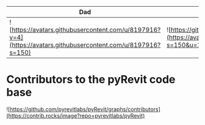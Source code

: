 
| Dad | Uncle | Cousins | Cousins |
| -------- | ------- | -------- | ------- |
| ![https://avatars.githubusercontent.com/u/8197916?v=4](https://avatars.githubusercontent.com/u/8197916?s=150) | ![https://github.com/jmcouffin](https://avatars.githubusercontent.com/u/7872003?s=150&u=196582366910e492c86ce8002fb0144dc6dd53c0&v=4) | ![https://avatars.githubusercontent.com/u/5417225?v=4](https://avatars.githubusercontent.com/u/5417225?s=150) | ![https://avatars.githubusercontent.com/u/977953?v=4](https://avatars.githubusercontent.com/u/977953?s=150) |

# Contributors to the pyRevit code base


![https://github.com/pyrevitlabs/pyRevit/graphs/contributors](https://contrib.rocks/image?repo=pyrevitlabs/pyRevit)
